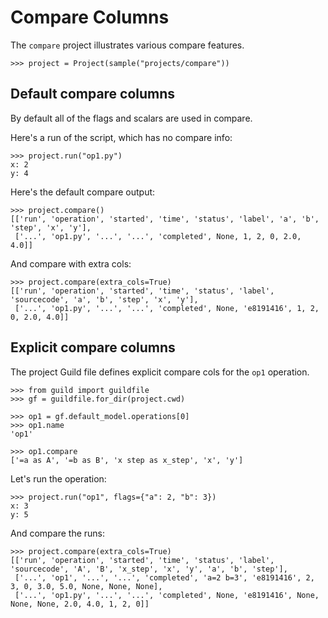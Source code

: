 # Compare Columns

The `compare` project illustrates various compare features.

    >>> project = Project(sample("projects/compare"))

## Default compare columns

By default all of the flags and scalars are used in compare.

Here's a run of the script, which has no compare info:

    >>> project.run("op1.py")
    x: 2
    y: 4

Here's the default compare output:

    >>> project.compare()
    [['run', 'operation', 'started', 'time', 'status', 'label', 'a', 'b', 'step', 'x', 'y'],
     ['...', 'op1.py', '...', '...', 'completed', None, 1, 2, 0, 2.0, 4.0]]

And compare with extra cols:

    >>> project.compare(extra_cols=True)
    [['run', 'operation', 'started', 'time', 'status', 'label', 'sourcecode', 'a', 'b', 'step', 'x', 'y'],
     ['...', 'op1.py', '...', '...', 'completed', None, 'e8191416', 1, 2, 0, 2.0, 4.0]]

## Explicit compare columns

The project Guild file defines explicit compare cols for the `op1` operation.

    >>> from guild import guildfile
    >>> gf = guildfile.for_dir(project.cwd)

    >>> op1 = gf.default_model.operations[0]
    >>> op1.name
    'op1'

    >>> op1.compare
    ['=a as A', '=b as B', 'x step as x_step', 'x', 'y']

Let's run the operation:

    >>> project.run("op1", flags={"a": 2, "b": 3})
    x: 3
    y: 5

And compare the runs:

    >>> project.compare(extra_cols=True)
    [['run', 'operation', 'started', 'time', 'status', 'label', 'sourcecode', 'A', 'B', 'x_step', 'x', 'y', 'a', 'b', 'step'],
     ['...', 'op1', '...', '...', 'completed', 'a=2 b=3', 'e8191416', 2, 3, 0, 3.0, 5.0, None, None, None],
     ['...', 'op1.py', '...', '...', 'completed', None, 'e8191416', None, None, None, 2.0, 4.0, 1, 2, 0]]
